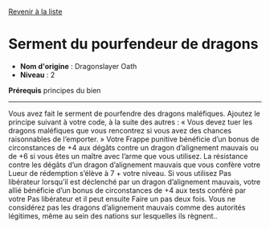 [Revenir à la liste](list.md)

# Serment du pourfendeur de dragons

 * **Nom d'origine** : Dragonslayer Oath
 * **Niveau** : 2


<p><strong>Prérequis</strong> principes du bien</p>
<hr>
<p>Vous avez fait le serment de pourfendre des dragons maléfiques. Ajoutez le principe suivant à votre code, à la suite des autres : « Vous devez tuer les dragons maléfiques que vous rencontrez si vous avez des chances raisonnables de l’emporter. » Votre Frappe punitive bénéficie d’un bonus de circonstances de +4 aux dégâts contre un dragon d’alignement mauvais ou de +6 si vous êtes un maître avec l’arme que vous utilisez. La résistance contre les dégâts d’un dragon d’alignement mauvais que vous confère votre Lueur de rédemption s’élève à 7 + votre niveau. Si vous utilisez Pas libérateur lorsqu’il est déclenché par un dragon d’alignement mauvais, votre allié bénéficie d’un bonus de circonstances de +4 aux tests conféré par votre Pas libérateur et il peut ensuite Faire un pas deux fois. Vous ne considérez pas les dragons d’alignement mauvais comme des autorités légitimes, même au sein des nations sur lesquelles ils règnent..</p>